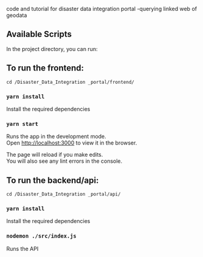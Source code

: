 code and tutorial for disaster data integration portal -querying linked web of geodata

## Available Scripts
In the project directory, you can run:

## To run the frontend:
`cd /Disaster_Data_Integration _portal/frontend/`

### `yarn install`
Install the required dependencies

### `yarn start`
Runs the app in the development mode.<br />
Open [http://localhost:3000](http://localhost:3000) to view it in the browser.

The page will reload if you make edits.<br />
You will also see any lint errors in the console.

## To run the backend/api:
`cd /Disaster_Data_Integration _portal/api/`

### `yarn install`
Install the required dependencies

### `nodemon ./src/index.js`
Runs the API